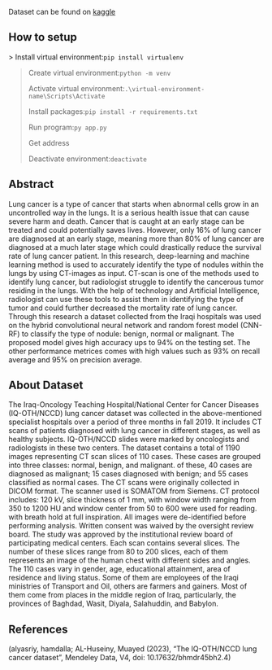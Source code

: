 Dataset can be found on [kaggle](https://www.kaggle.com/datasets/hamdallak/the-iqothnccd-lung-cancer-dataset)   
<h2>How to setup</h2>  
> Install virtual environment:<code>pip install virtualenv</code>  

> Create virtual environment:<code>python<version> -m venv <virtual-environment-name></code>
> 
> Activate virtual environment:<code>.\virtual-environment-name\Scripts\Activate</code>
> 
> Install packages:<code>pip install -r requirements.txt </code>
> 
> Run program:<code>py app.py</code>
> 
> Get address
> 
> Deactivate environment:<code>deactivate</code>
> 
<h2>Abstract </h2>   
Lung cancer is a type of cancer that starts when abnormal cells grow in an uncontrolled way in the lungs. It is a serious health issue that can cause severe harm and death. Cancer that is caught at an early stage can be treated and could potentially saves lives. However, only 16% of lung cancer are diagnosed at an early stage, meaning more than 80% of lung cancer are diagnosed at a much later stage which could drastically reduce the survival rate of lung cancer patient. In this research, deep-learning and machine learning method is used to accurately identify the type of nodules within the lungs by using CT-images as input. CT-scan is one of the methods used to identify lung cancer, but radiologist struggle to identify the cancerous tumor residing in the lungs. With the help of technology and Artificial Intelligence, radiologist can use these tools to assist them in identifying the type of tumor and could further decreased the mortality rate of lung cancer. Through this research a dataset collected from the Iraqi hospitals was used on the hybrid convolutional neural network and random forest model (CNN-RF) to classify the type of nodule: benign, normal or malignant. The proposed model gives high accuracy ups to 94% on the testing set. The other performance metrices comes with high values such as 93% on recall average and 95% on precision average.   
<h2>About Dataset</h2>   
The Iraq-Oncology Teaching Hospital/National Center for Cancer Diseases (IQ-OTH/NCCD) lung cancer dataset was collected in the above-mentioned specialist hospitals over a period of three months in fall 2019. It includes CT scans of patients diagnosed with lung cancer in different stages, as well as healthy subjects. IQ-OTH/NCCD slides were marked by oncologists and radiologists in these two centers. The dataset contains a total of 1190 images representing CT scan slices of 110 cases. These cases are grouped into three classes: normal, benign, and malignant. of these, 40 cases are diagnosed as malignant; 15 cases diagnosed with benign; and 55 cases classified as normal cases. The CT scans were originally collected in DICOM format. The scanner used is SOMATOM from Siemens. CT protocol includes: 120 kV, slice thickness of 1 mm, with window width ranging from 350 to 1200 HU and window center from 50 to 600 were used for reading. with breath hold at full inspiration. All images were de-identified before performing analysis. Written consent was waived by the oversight review board. The study was approved by the institutional review board of participating medical centers. Each scan contains several slices. The number of these slices range from 80 to 200 slices, each of them represents an image of the human chest with different sides and angles. The 110 cases vary in gender, age, educational attainment, area of residence and living status. Some of them are employees of the Iraqi ministries of Transport and Oil, others are farmers and gainers. Most of them come from places in the middle region of Iraq, particularly, the provinces of Baghdad, Wasit, Diyala, Salahuddin, and Babylon.   
<h2>References</h2>   
(alyasriy, hamdalla; AL-Huseiny, Muayed (2023), “The IQ-OTH/NCCD lung cancer dataset”, Mendeley Data, V4, doi: 10.17632/bhmdr45bh2.4)   
